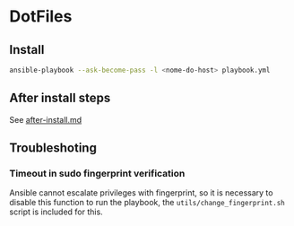 # DotFiles

## Install

```sh
ansible-playbook --ask-become-pass -l <nome-do-host> playbook.yml
```

## After install steps

See [after-install.md](docs/after-install.md)

## Troubleshoting

###  Timeout in sudo fingerprint verification

Ansible cannot escalate privileges with fingerprint, so it is necessary to disable this function to run the playbook,
the `utils/change_fingerprint.sh` script is included for this.
